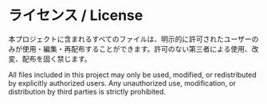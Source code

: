# ライセンス / License <br>
本プロジェクトに含まれるすべてのファイルは、明示的に許可されたユーザーのみが使用・編集・再配布することができます。許可のない第三者による使用、改変、配布を固く禁じます。

All files included in this project may only be used, modified, or redistributed by explicitly authorized users. Any unauthorized use, modification, or distribution by third parties is strictly prohibited.
